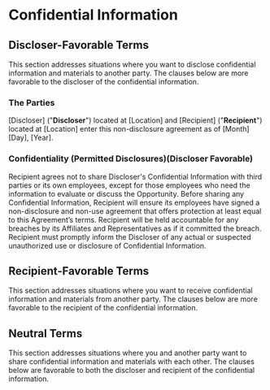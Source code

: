 # Confidential Information

## Discloser-Favorable Terms
This section addresses situations where you want to disclose confidential information and materials to another party. The clauses below are more favorable to the discloser of the confidential information. 

### The Parties
[Discloser] ("**Discloser**") located at [Location] and [Recipient] ("**Recipient**") located at [Location] enter this non-disclosure agreement as of [Month][Day], [Year].

### Confidentiality (Permitted Disclosures)(Discloser Favorable)
Recipient agrees not to share Discloser's Confidential Information with third parties or its own employees, except for those employees who need the information to evaluate or discuss the Opportunity. Before sharing any Confidential Information, Recipient will ensure its employees have signed a non-disclosure and non-use agreement that offers protection at least equal to this Agreement’s terms. Recipient will be held accountable for any breaches by its Affiliates and Representatives as if it committed the breach. Recipient must promptly inform the Discloser of any actual or suspected unauthorized use or disclosure of Confidential Information.

## Recipient-Favorable Terms
This section addresses situations where you want to receive confidential information and materials from another party. The clauses below are more favorable to the recipient of the confidential information.

## Neutral Terms
This section addresses situations where you and another party want to share confidential information and materials with each other. The clauses below are favorable to both the discloser and recipient of the confidential information.

